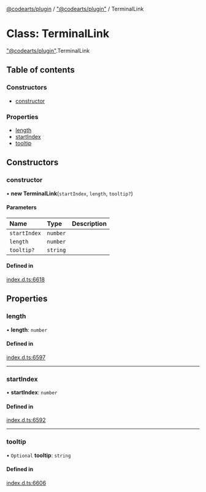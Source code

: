 [@codearts/plugin](../README.md) / ["@codearts/plugin"](../modules/_codearts_plugin_.md) / TerminalLink

# Class: TerminalLink

["@codearts/plugin"](../modules/_codearts_plugin_.md).TerminalLink

## Table of contents

### Constructors

- [constructor](codearts_plugin_.TerminalLink.md#constructor)

### Properties

- [length](codearts_plugin_.TerminalLink.md#length)
- [startIndex](codearts_plugin_.TerminalLink.md#startindex)
- [tooltip](codearts_plugin_.TerminalLink.md#tooltip)

## Constructors

### constructor

• **new TerminalLink**(`startIndex`, `length`, `tooltip?`)

#### Parameters

| Name | Type | Description |
| :------ | :------ | :------ |
| `startIndex` | `number` |  |
| `length` | `number` |  |
| `tooltip?` | `string` |  |

#### Defined in

[index.d.ts:6618](https://github.com/huaweicloud/cloudide-plugin-api/blob/03c74e5/index.d.ts#L6618)

## Properties

### length

• **length**: `number`

#### Defined in

[index.d.ts:6597](https://github.com/huaweicloud/cloudide-plugin-api/blob/03c74e5/index.d.ts#L6597)

___

### startIndex

• **startIndex**: `number`

#### Defined in

[index.d.ts:6592](https://github.com/huaweicloud/cloudide-plugin-api/blob/03c74e5/index.d.ts#L6592)

___

### tooltip

• `Optional` **tooltip**: `string`

#### Defined in

[index.d.ts:6606](https://github.com/huaweicloud/cloudide-plugin-api/blob/03c74e5/index.d.ts#L6606)
